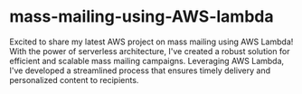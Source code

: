 # mass-mailing-using-AWS-lambda
Excited to share my latest AWS project on mass mailing using AWS Lambda! With the power of serverless architecture, I've created a robust solution for efficient and scalable mass mailing campaigns. Leveraging AWS Lambda, I've developed a streamlined process that ensures timely delivery and personalized content to recipients.
